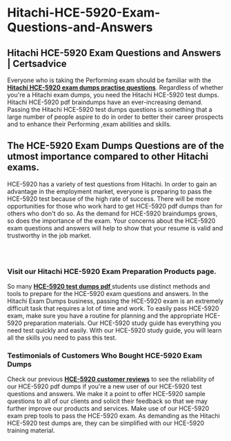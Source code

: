 # Hitachi-HCE-5920-Exam-Questions-and-Answers
<h2><strong>Hitachi HCE-5920 Exam Questions and Answers | Certsadvice</strong></h2> <p>Everyone who is taking the Performing exam should be familiar with the <a href="http://www.certsadvice.com/hitachi/hce-5920-practice-questions"><strong>Hitachi HCE-5920 exam dumps practise questions</strong></a>. Regardless of whether you&#39;re a Hitachi exam dumps, you need the Hitachi HCE-5920 test dumps. Hitachi HCE-5920 pdf braindumps have an ever-increasing demand. Passing the Hitachi HCE-5920 test dumps questions is something that a large number of people aspire to do in order to better their career prospects and to enhance their Performing ,exam abilities and skills.</p> <h2><strong>The HCE-5920 Exam Dumps Questions are of the utmost importance compared to other Hitachi exams.</strong></h2> <p>HCE-5920 has a variety of test questions from Hitachi. In order to gain an advantage in the employment market, everyone is preparing to pass the HCE-5920 test because of the high rate of success. There will be more opportunities for those who work hard to get HCE-5920 pdf dumps than for others who don&#39;t do so. As the demand for HCE-5920 braindumps grows, so does the importance of the exam. Your concerns about the HCE-5920 exam questions and answers will help to show that your resume is valid and trustworthy in the job market.</p> <p><a href="http://www.certsadvice.com/hitachi/hce-5920-practice-questions" style="display: block; padding: 1em 0; text-align: center; "><img alt="" src="https://1.bp.blogspot.com/-RUOr8Wn-CRk/YUYAxC8kcHI/AAAAAAAAAnw/F7BbdI3tw8QDj5z8iX0vQAioQzKiUxduwCLcBGAsYHQ/s0/unnamed.jpg" /></a></p> <h3><strong>Visit our Hitachi HCE-5920 Exam Preparation Products page.</strong></h3> <p>So many <a href="http://www.certsadvice.com/hitachi/hce-5920-practice-questions"><strong>HCE-5920 test dumps pdf </strong></a>students use distinct methods and tools to prepare for the HCE-5920 exam questions and answers. In the Hitachi Exam Dumps business, passing the HCE-5920 exam is an extremely difficult task that requires a lot of time and work. To easily pass HCE-5920 exam, make sure you have a routine for planning and the appropriate HCE-5920 preparation materials. Our HCE-5920 study guide has everything you need test quickly and easily. With our HCE-5920 study guide, you will learn all the skills you need to pass this test.</p> <h3><strong>Testimonials of Customers Who Bought HCE-5920 Exam Dumps</strong></h3> <p>Check our previous <a href="http://www.certsadvice.com/hitachi/hce-5920-practice-questions"><strong>HCE-5920 customer reviews</strong></a> to see the reliability of our HCE-5920 pdf dumps if you&#39;re a new user of our HCE-5920 test questions and answers. We make it a point to offer HCE-5920 sample questions to all of our clients and solicit their feedback so that we may further improve our products and services. Make use of our HCE-5920 exam prep tools to pass the HCE-5920 exam. As demanding as the Hitachi HCE-5920 test dumps are, they can be simplified with our HCE-5920 training material.</p>
